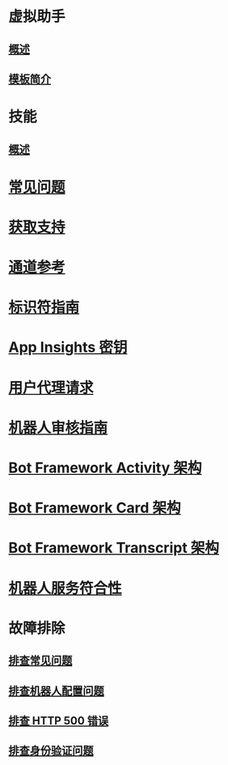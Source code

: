 # 虚拟助手
## [概述](../v4sdk/bot-builder-virtual-assistant-introduction.md)
## [模板简介](../v4sdk/bot-builder-virtual-assistant-template.md)
# 技能 
## [概述](../v4sdk/bot-builder-skills-overview.md)
# [常见问题](../bot-service-resources-bot-framework-faq.md)
# [获取支持](../bot-service-resources-links-help.md)
# [通道参考](../bot-service-channels-reference.md)
# [标识符指南](../bot-service-resources-identifiers-guide.md)
# [App Insights 密钥](../bot-service-resources-app-insights-keys.md)
# [用户代理请求](../bot-service-resources-user-agent.md)
# [机器人审核指南](../bot-service-review-guidelines.md)
# [Bot Framework Activity 架构](https://aka.ms/botSpecs-activitySchema)
# [Bot Framework Card 架构](https://aka.ms/botSpecs-cardSchema)
# [Bot Framework Transcript 架构](https://aka.ms/botSpecs-transcripts)
# [机器人服务符合性](../v4sdk/bot-service-compliance.md)
# 故障排除
## [排查常见问题](../bot-service-troubleshoot-general-problems.md)
## [排查机器人配置问题](../bot-service-troubleshoot-bot-configuration.md)
## [排查 HTTP 500 错误](../bot-service-troubleshoot-500-errors.md)
## [排查身份验证问题](../bot-service-troubleshoot-authentication-problems.md)

